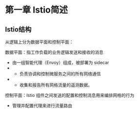# 第一章 Istio简述

## Istio结构

从逻辑上分为数据平面和控制平面：

数据平面：指工作负载的业务逻辑发送和接收的消息
* 由一组智能代理（Envoy）组成，被部署为 sidecar
* * 负责协调和控制微服务之间的所有网络通信
* * 收集和报告所有网格流量的遥测数据。

控制平面：Istio 组件之间发送的配置和控制消息用来编排网格的行为
* 管理并配置代理来进行流量路由
